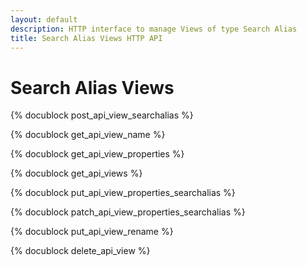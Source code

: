 ```yaml
---
layout: default
description: HTTP interface to manage Views of type Search Alias
title: Search Alias Views HTTP API
---
```

# Search Alias Views

{% docublock post_api_view_searchalias %}

{% docublock get_api_view_name %}

{% docublock get_api_view_properties %}

{% docublock get_api_views %}

{% docublock put_api_view_properties_searchalias %}

{% docublock patch_api_view_properties_searchalias %}

{% docublock put_api_view_rename %}

{% docublock delete_api_view %}
